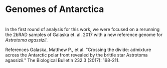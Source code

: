 # Genomes of Antarctica
# 
In the first round of analysis for this work, we were focused on a rerunning the 2bRAD samples of Galaska et. al. 2017 with a new reference genome for <i>Astrotoma agassizii</i>. 

References
Galaska, Matthew P., et al. "Crossing the divide: admixture across the Antarctic polar front revealed by the brittle star Astrotoma agassizii." The Biological Bulletin 232.3 (2017): 198-211.
